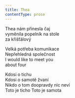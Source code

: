```yaml
---
title: Thea
contentType: prose
---
```


Thea nám přinesla čaj  
vyměnila popelník na stole  
za křišťálový

Velká potřeba komunikace  
Nepřehledná společnost  
I would like to meet you  
about four

Kdosi o tichu  
Kdosi o samotě žvaní  
Nikdo o tom doopravdy nic neví  
Toto je ticho Toto je samota
